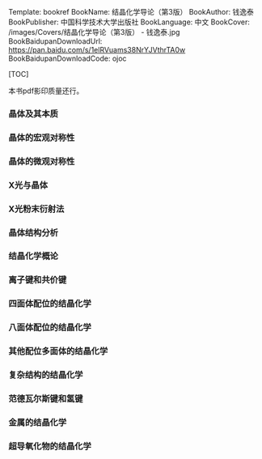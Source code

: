 Template: bookref
BookName: 结晶化学导论（第3版）
BookAuthor: 钱逸泰
BookPublisher: 中国科学技术大学出版社
BookLanguage: 中文
BookCover: /images/Covers/结晶化学导论（第3版） - 钱逸泰.jpg
BookBaidupanDownloadUrl: https://pan.baidu.com/s/1elRVuams38NrYJVthrTA0w 
BookBaidupanDownloadCode: ojoc

[TOC]

本书pdf影印质量还行。

### 晶体及其本质

### 晶体的宏观对称性

### 晶体的微观对称性

### X光与晶体

### X光粉末衍射法

### 晶体结构分析

### 结晶化学概论

### 离子键和共价键

### 四面体配位的结晶化学

### 八面体配位的结晶化学

### 其他配位多面体的结晶化学

### 复杂结构的结晶化学

### 范德瓦尔斯键和氢键

### 金属的结晶化学

### 超导氧化物的结晶化学



